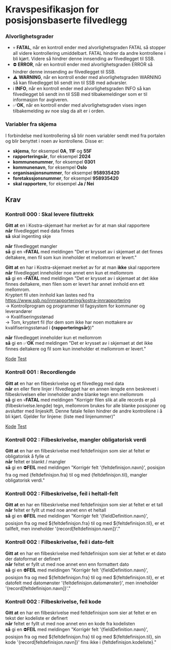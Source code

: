 # Kravspesifikasjon for posisjonsbaserte filvedlegg

### <a name="alvorligehetsgrader">Alvorlighetsgrader</a>
* :skull: **FATAL**, når en kontroll ender med alvorlighetsgraden FATAL så stopper all videre kontrollering umiddelbart. FATAL hindrer da andre kontrollene i bli kjørt. Videre så hindrer denne innsending av filvedlegget til SSB.
* :no_entry: **ERROR**, når en kontroll ender med alvorlighetsgraden ERROR så hindrer denne innsending av filvedlegget til SSB.
* :warning: **WARNING**, når en kontroll ender med alvorlighetsgraden WARNING så kan filvedlegget bli sendt inn til SSB med advarsler.
* :information_source: **INFO**, når en kontroll ender med alvorlighetsgraden INFO så kan filvedlegget bli sendt inn til SSB med tilbakemeldinger som er til informasjon for avgiveren.
* :white_check_mark:**OK**, når en kontroll ender med alvorlighetsgraden vises ingen tilbakemelding av noe slag da alt er i orden.

### <a name="variabler">Variabler fra skjema</a>
I forbindelse med kontrollering så blir noen variabler sendt med fra portalen og blir benyttet i noen av kontrollene. Disse er:
* <a name="skjema">**skjema**</a>, for eksempel **0A**, **11F** og **55F**
* <a name="rapporteringsar">**rapporteringsår**</a>, for eksempel **2024**
* <a name="kommunenummer">**kommunenummer**</a>, for eksempel **0301**
* <a name="kommunenavn">**kommunenavn**</a>, for eksempel **Oslo**
* <a name="organisasjonsnummer">**organisasjonsnummer**</a>, for eksempel **958935420**
* <a name="foretaksnummer">**foretakssjonsnummer**</a>, for eksempel **958935420**
* <a name="skal_rapportere">**skal rapportere**</a>, for eksempel **Ja / Nei**

## Krav

### Kontroll 000 : Skal levere filuttrekk

**Gitt at** en i Kostra-skjemaet har merket av for at man skal rapportere<br/>
**når** filvedlegget med data finnes<br/>
**så** skal ingenting skje

**når** filvedlegget mangler<br/>
**så** gi en :skull:**FATAL** med meldingen "Det er krysset av i skjemaet at det finnes deltakere, men fil som kun inneholder et mellomrom er levert."

**Gitt at** en har i Kostra-skjemaet merket av for at man **ikke** skal rapportere<br/>
**når** filvedlegget inneholder noe annet enn kun et mellomrom<br/>
**så** gi en :skull:**FATAL** med meldingen "Det er krysset av i skjemaet at det ikke finnes deltakere, men filen som er levert har annet innhold enn ett mellomrom.<br/>
Kryptert fil uten innhold kan lastes ned fra https://www.ssb.no/innrapportering/kostra-innrapportering<br/>
-> Kontrollprogram og programmer til fagsystem for kommuner og leverandører<br/>
-> Kvalifiseringsstønad<br/>
-> Tom, kryptert fil (for dem som ikke har noen mottakere av kvalifiseringsstønad i **{rapporteringsår}**)"

**når** filvedlegget inneholder kun et mellomrom<br/>
**så** gi en :white_check_mark:**OK** med meldingen "Det er krysset av i skjemaet at det ikke finnes deltakere og fil som kun inneholder et mellomrom er levert."

[Kode](/kontroller/src/main/kotlin/no/ssb/kostra/validation/rule/Rule000HasAttachment.kt)
[Test](/kontroller/src/test/kotlin/no/ssb/kostra/validation/rule/Rule000HasAttachmentTest.kt)

### Kontroll 001 : Recordlengde

**Gitt at** en har en filbeskrivelse og et filvedlegg med data<br/>
**når** en eller flere linjer i filvedlegget har en annen lengde enn beskrevet i filbeskrivelsen eller inneholder andre blanke tegn enn mellomrom<br/>
**så** gi en :skull:**FATAL** med meldingen "Korrigér filen slik at alle records er på (filbeskrivelse.lengde) tegn, mellomrom brukes for alle blanke posisjoner og avslutter med linjeskift. Denne fatale feilen hindrer de andre kontrollene i å bli kjørt. Gjelder for linjene: (liste med linjenummer)"

[Kode](/kontroller/src/main/kotlin/no/ssb/kostra/validation/rule/Rule001RecordLength.kt)
[Test](/kontroller/src/test/kotlin/no/ssb/kostra/validation/rule/Rule001RecordLengthTest.kt)


### Kontroll 002 : Filbeskrivelse, mangler obligatorisk verdi

**Gitt at** en har en filbeskrivelse med feltdefinisjon som sier at feltet er obligatorisk å fylle ut<br/>
**når** feltet er blankt / mangler<br/>
**så** gi en :no_entry:**FEIL** med meldingen "Korrigér felt '{feltdefinisjon.navn}', posisjon fra og med {feltdefinisjon.fra} til og med {feltdefinisjon.til}, mangler obligatorisk verdi."

### Kontroll 002 : Filbeskrivelse, feil i heltall-felt

**Gitt at** en har en filbeskrivelse med feltdefinisjon som sier at feltet er et tall<br/>
**når** feltet er fyllt ut med noe annet enn et heltall<br/>
**så** gi en :no_entry:**FEIL** med meldingen "Korrigér felt '{fieldDefinition.navn}', posisjon fra og med ${feltdefinisjon.fra} til og med ${feltdefinisjon.til}, er et tallfelt, men inneholder '{record[feltdefinisjon.navn]}'."

### Kontroll 002 : Filbeskrivelse, feil i dato-felt

**Gitt at** en har en filbeskrivelse med feltdefinisjon som sier at feltet er et dato der datoformat er definert<br/>
**når** feltet er fyllt ut med noe annet enn enn formattert dato<br/>
**så** gi en :no_entry:**FEIL** med meldingen "Korrigér felt '{fieldDefinition.navn}', posisjon fra og med ${feltdefinisjon.fra} til og med ${feltdefinisjon.til}, er et datofelt med datomønster '{feltdefinisjon.datomønster}', men inneholder '{record[feltdefinisjon.navn]}'."


### Kontroll 002 : Filbeskrivelse, feil kode

**Gitt at** en har en filbeskrivelse med feltdefinisjon som sier at feltet er en tekst der kodeliste er definert<br/>
**når** feltet er fyllt ut med noe annet enn en kode fra kodelisten<br/>
**så** gi en :no_entry:**FEIL** med meldingen "Korrigér felt '{fieldDefinition.navn}', posisjon fra og med ${feltdefinisjon.fra} til og med ${feltdefinisjon.til}, sin kode '{record[feltdefinisjon.navn]}' fins ikke i {feltdefinisjon.kodeliste}."

